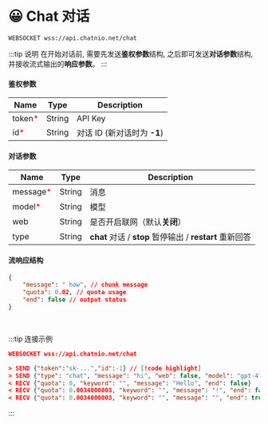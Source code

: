 # 😀 Chat 对话

```http request
WEBSOCKET wss://api.chatnio.net/chat
```

:::tip 说明
在开始对话前, 需要先发送**鉴权参数**结构, 之后即可发送**对话参数**结构, 并接收流式输出的**响应参数**。
:::

#### 鉴权参数

| Name                                    | Type   | Description          |
|-----------------------------------------|--------|----------------------|
| token<span style="color:red;">\*</span> | String | API Key              |
| id<span style="color:red;">\*</span>    | String | 对话 ID (新对话时为 **-1**) |

#### 对话参数

| Name                                      | Type   | Description                                    |
|-------------------------------------------|--------|------------------------------------------------|
| message<span style="color:red;">\*</span> | String | 消息                                             |
| model<span style="color:red;">\*</span>   | String | 模型                                             |
| web                                       | String | 是否开启联网（默认**关闭**）                               |
| type                                      | String | **chat** 对话 / **stop** 暂停输出 / **restart** 重新回答 |

#### 流响应结构
```json
{
    "message": " how", // chunk message
    "quota": 0.02, // quota usage
    "end": false // output status
}
```

<br>

:::tip 连接示例

```json lines
WEBSOCKET wss://api.chatnio.net/chat

> SEND {"token":"sk-...","id":-1} // [!code highlight]
> SEND {"type": "chat", "message": "hi", "web": false, "model": "gpt-4", "ignore_context": false} // [!code highlight]
< RECV {"quota": 0, "keyword": "", "message": "Hello", "end": false}
< RECV {"quota": 0.0034000003, "keyword": "", "message": "!", "end": false}
< RECV {"quota": 0.0034000003, "keyword": "", "message": "", "end": true}
```
:::